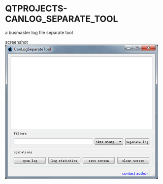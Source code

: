# QTPROJECTS-CANLOG_SEPARATE_TOOL

a busmaster log file separate tool

screenshot\
![screenshot](https://github.com/bingshuizhilian/QTPROJECTS-CANLOG_SEPARATE_TOOL/blob/master/resources/pic1.png)
